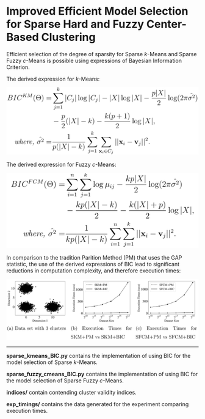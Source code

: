 # Improved Efficient Model Selection for Sparse Hard and Fuzzy Center-Based Clustering

Efficient selection of the degree of sparsity for Sparse *k*-Means and Sparse Fuzzy *c*-Means is possible using expressions of Bayesian Information Criterion.

The derived expression for *k*-Means:

<img src="https://raw.githubusercontent.com/Avisek20/sparse_clustering_BIC/master/imgs/skm_bic.png" width="600">


The derived expression for Fuzzy *c*-Means:

<img src="https://raw.githubusercontent.com/Avisek20/sparse_clustering_BIC/master/imgs/sfcm_bic.png" width="600">


In comparison to the tradition Parition Method (PM) that uses the GAP statistic, the use of the derived expressions of BIC lead to significant reductions in computation complexity, and therefore execution times:

![timings](https://raw.githubusercontent.com/Avisek20/sparse_clustering_BIC/master/imgs/timings.png)

---

**sparse_kmeans_BIC.py** contains the implementation of using BIC for the model selection of Sparse *k*-Means.

**sparse_fuzzy_cmeans_BIC.py** contains the implementation of using BIC for the model selection of Sparse Fuzzy *c*-Means.

**indices/** contain contending cluster validity indices.

**exp_timings/** contains the data generated for the experiment comparing execution times.
